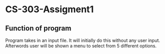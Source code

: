 # CS-303-Assigment1

## Function of program
Program takes in an input file. It will initially do this without any user input. Afterwords user will be shown a menu to select from 5 different options.

